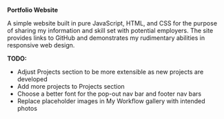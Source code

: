 **Portfolio Website**

A simple website built in pure JavaScript, HTML, and CSS for the purpose
of sharing my information and skill set with potential employers. The site
provides links to GitHub and demonstrates my rudimentary abilities in
responsive web design.

**TODO:**

- Adjust Projects section to be more extensible as new projects are developed
- Add more projects to Projects section
- Choose a better font for the pop-out nav bar and footer nav bars
- Replace placeholder images in My Workflow gallery with intended photos
